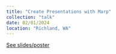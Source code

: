 ```yaml
---
title: "Create Presentations with Marp"
collection: "talk"
date: 02/01/2024
location: "Richland, WA"
---
```

[See slides/poster](https://simhydro.com/slides/2024-Marp.html)
